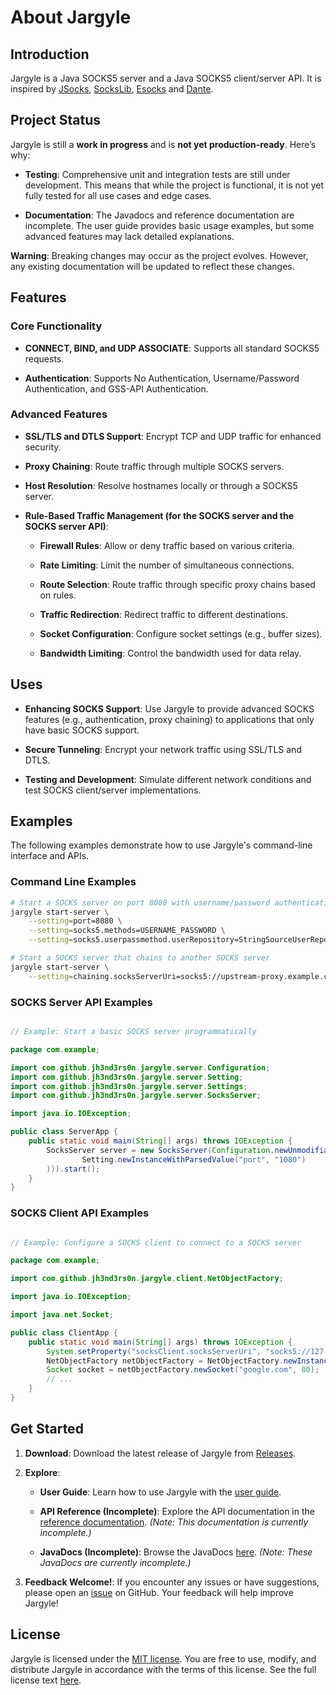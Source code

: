 # About Jargyle

## Introduction

Jargyle is a Java SOCKS5 server and a Java SOCKS5 client/server API. It is 
inspired by [JSocks](https://jsocks.sourceforge.net/),
[SocksLib](https://github.com/fengyouchao/sockslib),
[Esocks](https://github.com/fengyouchao/esocks) and
[Dante](https://www.inet.no/dante/index.html).

## Project Status

Jargyle is still a **work in progress** and is **not yet production-ready**. 
Here’s why:

-   **Testing**: Comprehensive unit and integration tests are still under 
    development. This means that while the project is functional, it is not 
    yet fully tested for all use cases and edge cases.

-   **Documentation**: The Javadocs and reference documentation are 
    incomplete. The user guide provides basic usage examples, but some 
    advanced features may lack detailed explanations.

**Warning**: Breaking changes may occur as the project evolves. However, any 
existing documentation will be updated to reflect these changes.

## Features

### Core Functionality

-   **CONNECT, BIND, and UDP ASSOCIATE**: Supports all standard SOCKS5 
    requests.

-   **Authentication**: Supports No Authentication, Username/Password 
    Authentication, and GSS-API Authentication.

### Advanced Features

-   **SSL/TLS and DTLS Support**: Encrypt TCP and UDP traffic for enhanced 
    security.

-   **Proxy Chaining**: Route traffic through multiple SOCKS servers.

-   **Host Resolution**: Resolve hostnames locally or through a SOCKS5 server.

-   **Rule-Based Traffic Management (for the SOCKS server and the SOCKS server 
    API)**:
  
    -   **Firewall Rules**: Allow or deny traffic based on various criteria.
    
    -   **Rate Limiting**: Limit the number of simultaneous connections.
    
    -   **Route Selection**: Route traffic through specific proxy chains based 
        on rules.
    
    -   **Traffic Redirection**: Redirect traffic to different destinations.
    
    -   **Socket Configuration**: Configure socket settings (e.g., buffer 
        sizes).
    
    -   **Bandwidth Limiting**: Control the bandwidth used for data relay.

## Uses

-   **Enhancing SOCKS Support**: Use Jargyle to provide advanced SOCKS 
    features (e.g., authentication, proxy chaining) to applications that only 
    have basic SOCKS support.

-   **Secure Tunneling**: Encrypt your network traffic using SSL/TLS and DTLS.

-   **Testing and Development**: Simulate different network conditions and 
    test SOCKS client/server implementations.

## Examples

The following examples demonstrate how to use Jargyle's command-line interface 
and APIs.

### Command Line Examples

```bash
# Start a SOCKS server on port 8080 with username/password authentication
jargyle start-server \
    --setting=port=8080 \
    --setting=socks5.methods=USERNAME_PASSWORD \
    --setting=socks5.userpassmethod.userRepository=StringSourceUserRepository:Aladdin:opensesame
```

```bash
# Start a SOCKS server that chains to another SOCKS server
jargyle start-server \
    --setting=chaining.socksServerUri=socks5://upstream-proxy.example.com:1080
```

### SOCKS Server API Examples

```java

// Example: Start a basic SOCKS server programmatically

package com.example;

import com.github.jh3nd3rs0n.jargyle.server.Configuration;
import com.github.jh3nd3rs0n.jargyle.server.Setting;
import com.github.jh3nd3rs0n.jargyle.server.Settings;
import com.github.jh3nd3rs0n.jargyle.server.SocksServer;

import java.io.IOException;

public class ServerApp {
    public static void main(String[] args) throws IOException {
        SocksServer server = new SocksServer(Configuration.newUnmodifiableInstance(Settings.of(
                Setting.newInstanceWithParsedValue("port", "1080")
        ))).start();
    }
}
```

### SOCKS Client API Examples

```java

// Example: Configure a SOCKS client to connect to a SOCKS server

package com.example;

import com.github.jh3nd3rs0n.jargyle.client.NetObjectFactory;

import java.io.IOException;

import java.net.Socket;

public class ClientApp {
    public static void main(String[] args) throws IOException {
        System.setProperty("socksClient.socksServerUri", "socks5://127.0.0.1:1080");
        NetObjectFactory netObjectFactory = NetObjectFactory.newInstance();
        Socket socket = netObjectFactory.newSocket("google.com", 80);
        // ...
    }
}
```

## Get Started

1.   **Download**: Download the latest release of Jargyle from 
     [Releases](releases.md).

2.   **Explore**:
     
     -   **User Guide**: Learn how to use Jargyle with the 
         [user guide](userguide/index.md).
     
     -   **API Reference (Incomplete)**: Explore the API documentation in the 
         [reference documentation](reference/index.md). *(Note: This 
         documentation is currently incomplete.)*
     
     -   **JavaDocs (Incomplete)**: Browse the JavaDocs 
         [here](https://jh3nd3rs0n.github.io/jargyle/apidocs/index.html). 
         *(Note: These JavaDocs are currently incomplete.)*
     
3.   **Feedback Welcome!**: If you encounter any issues or have suggestions, 
     please open an [issue](https://github.com/jh3nd3rs0n/jargyle/issues) on 
     GitHub. Your feedback will help improve Jargyle!

## License

Jargyle is licensed under the 
[MIT license](https://opensource.org/licenses/MIT). You are free to use, 
modify, and distribute Jargyle in accordance with the terms of this license. 
See the full license text 
[here](https://jh3nd3rs0n.github.io/jargyle/licenses.html).